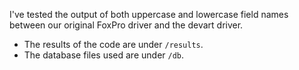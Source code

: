 I've tested the output of both uppercase and lowercase field names between our original FoxPro driver and the devart driver.

- The results of the code are under `/results`.
- The database files used are under `/db`.